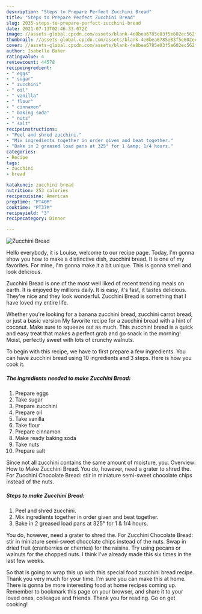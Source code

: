 ```yaml
---
description: "Steps to Prepare Perfect Zucchini Bread"
title: "Steps to Prepare Perfect Zucchini Bread"
slug: 2035-steps-to-prepare-perfect-zucchini-bread
date: 2021-07-13T02:46:33.072Z
image: //assets-global.cpcdn.com/assets/blank-4e0bea6785e03f5e602ec562f230caae08da540cada707380b4fe1bbebba43da.png
thumbnail: //assets-global.cpcdn.com/assets/blank-4e0bea6785e03f5e602ec562f230caae08da540cada707380b4fe1bbebba43da.png
cover: //assets-global.cpcdn.com/assets/blank-4e0bea6785e03f5e602ec562f230caae08da540cada707380b4fe1bbebba43da.png
author: Isabelle Baker
ratingvalue: 4
reviewcount: 44578
recipeingredient:
- " eggs"
- " sugar"
- " zucchini"
- " oil"
- " vanilla"
- " flour"
- " cinnamon"
- " baking soda"
- " nuts"
- " salt"
recipeinstructions:
- "Peel and shred zucchini."
- "Mix ingredients together in order given and beat together."
- "Bake in 2 greased load pans at 325° for 1 &amp; 1/4 hours."
categories:
- Recipe
tags:
- zucchini
- bread

katakunci: zucchini bread 
nutrition: 253 calories
recipecuisine: American
preptime: "PT40M"
cooktime: "PT37M"
recipeyield: "3"
recipecategory: Dinner

---
```



![Zucchini Bread](//assets-global.cpcdn.com/assets/blank-4e0bea6785e03f5e602ec562f230caae08da540cada707380b4fe1bbebba43da.png)

Hello everybody, it is Louise, welcome to our recipe page. Today, I'm gonna show you how to make a distinctive dish, zucchini bread. It is one of my favorites. For mine, I'm gonna make it a bit unique. This is gonna smell and look delicious.

Zucchini Bread is one of the most well liked of recent trending meals on earth. It is enjoyed by millions daily. It is easy, it's fast, it tastes delicious. They're nice and they look wonderful. Zucchini Bread is something that I have loved my entire life.

Whether you&#39;re looking for a banana zucchini bread, zucchini carrot bread, or just a basic version My favorite recipe for a zucchini bread with a hint of coconut. Make sure to squeeze out as much. This zucchini bread is a quick and easy treat that makes a perfect grab and go snack in the morning! Moist, perfectly sweet with lots of crunchy walnuts.


To begin with this recipe, we have to first prepare a few ingredients. You can have zucchini bread using 10 ingredients and 3 steps. Here is how you cook it.

<!--inarticleads1-->

##### The ingredients needed to make Zucchini Bread:

1. Prepare  eggs
1. Take  sugar
1. Prepare  zucchini
1. Prepare  oil
1. Take  vanilla
1. Take  flour
1. Prepare  cinnamon
1. Make ready  baking soda
1. Take  nuts
1. Prepare  salt


Since not all zucchini contains the same amount of moisture, you. Overview: How to Make Zucchini Bread. You do, however, need a grater to shred the. For Zucchini Chocolate Bread: stir in miniature semi-sweet chocolate chips instead of the nuts. 

<!--inarticleads2-->

##### Steps to make Zucchini Bread:

1. Peel and shred zucchini.
1. Mix ingredients together in order given and beat together.
1. Bake in 2 greased load pans at 325° for 1 &amp; 1/4 hours.


You do, however, need a grater to shred the. For Zucchini Chocolate Bread: stir in miniature semi-sweet chocolate chips instead of the nuts. Swap in dried fruit (cranberries or cherries) for the raisins. Try using pecans or walnuts for the chopped nuts. I think I&#39;ve already made this six times in the last few weeks. 

So that is going to wrap this up with this special food zucchini bread recipe. Thank you very much for your time. I'm sure you can make this at home. There is gonna be more interesting food at home recipes coming up. Remember to bookmark this page on your browser, and share it to your loved ones, colleague and friends. Thank you for reading. Go on get cooking!
